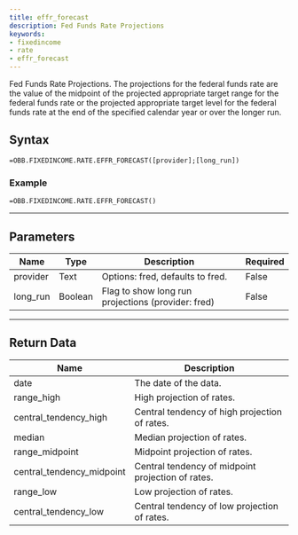 ```yaml
---
title: effr_forecast
description: Fed Funds Rate Projections
keywords: 
- fixedincome
- rate
- effr_forecast
---
```


<!-- markdownlint-disable MD041 -->

Fed Funds Rate Projections.  The projections for the federal funds rate are the value of the midpoint of the projected appropriate target range for the federal funds rate or the projected appropriate target level for the federal funds rate at the end of the specified calendar year or over the longer run.

## Syntax

```excel wordwrap
=OBB.FIXEDINCOME.RATE.EFFR_FORECAST([provider];[long_run])
```

### Example

```excel wordwrap
=OBB.FIXEDINCOME.RATE.EFFR_FORECAST()
```

---

## Parameters

| Name | Type | Description | Required |
| ---- | ---- | ----------- | -------- |
| provider | Text | Options: fred, defaults to fred. | False |
| long_run | Boolean | Flag to show long run projections (provider: fred) | False |

---

## Return Data

| Name | Description |
| ---- | ----------- |
| date | The date of the data.  |
| range_high | High projection of rates.  |
| central_tendency_high | Central tendency of high projection of rates.  |
| median | Median projection of rates.  |
| range_midpoint | Midpoint projection of rates.  |
| central_tendency_midpoint | Central tendency of midpoint projection of rates.  |
| range_low | Low projection of rates.  |
| central_tendency_low | Central tendency of low projection of rates.  |

